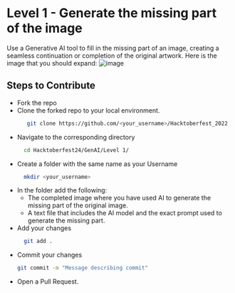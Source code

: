 # Level 1 - Generate the missing part of the image
Use a Generative AI tool to fill in the missing part of an image, creating a seamless continuation or completion of the original artwork. Here is the image that you should expand:
![image](https://github.com/user-attachments/assets/a35f5fc5-0c96-42ac-b69e-24320a0c0cba)

## Steps to Contribute
+ Fork the repo
+ Clone the forked repo to your local environment.
  ```bash
     git clone https://github.com/<your_username>/Hacktoberfest_2022
  ```
+ Navigate to the corresponding directory
  ```bash
    cd Hacktoberfest24/GenAI/Level 1/
  ```
+ Create a folder with the same name as your Username
  ```bash
    mkdir <your_username>
  ```
+ In the folder add the following:
  - The completed image where you have used AI to generate the missing part of the original image.
  - A text file that includes the AI model and the exact prompt used to generate the missing part.
+ Add your changes
  ```bash
    git add .
  ```
+ Commit your changes
  ```bash
  git commit -m "Message describing commit"
  ```
+ Open a Pull Request.
